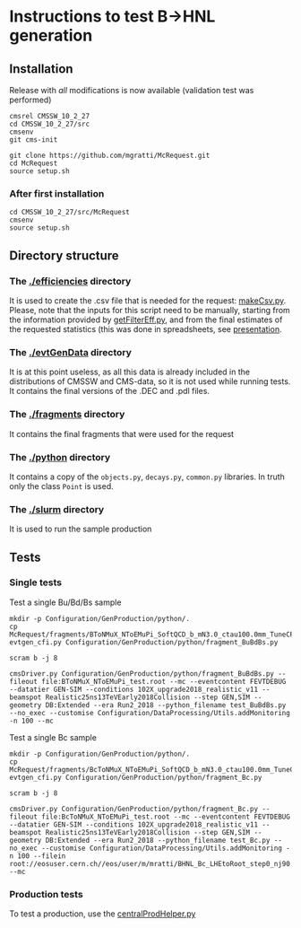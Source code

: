 # Instructions to test B->HNL generation

## Installation
Release with *all* modifications is now available (validation test was performed)
```
cmsrel CMSSW_10_2_27
cd CMSSW_10_2_27/src
cmsenv
git cms-init

git clone https://github.com/mgratti/McRequest.git 
cd McRequest
source setup.sh
```

### After first installation
```
cd CMSSW_10_2_27/src/McRequest
cmsenv
source setup.sh
```

## Directory structure

### The [./efficiencies](./efficiencies) directory
It is used to create the .csv file that is needed for the request: [makeCsv.py](./efficiencies/makeCsv.py).
Please, note that the inputs for this script need to be manually, starting from the information provided by [getFilterEff.py](./slurm/getFilterEff.py), and from the final estimates of the requested statistics (this was done in spreadsheets, see [presentation](https://indico.cern.ch/event/1054487/contributions/4431389/attachments/2278382/3873756/2021_07_07_Bpark_Signal_forEXO.pdf).

### The [./evtGenData](./evtGenData) directory
It is at this point useless, as all this data is already included in the distributions of CMSSW and CMS-data, so it is not used while running tests.
It contains the final versions of the .DEC and .pdl files.

### The [./fragments](./fragments) directory
It contains the final fragments that were used for the request

### The [./python](./python) directory
It contains a copy of the `objects.py`, `decays.py`, `common.py` libraries.
In truth only the class `Point` is used.

### The [./slurm](./slurm) directory
It is used to run the sample production


## Tests

### Single tests
Test a single Bu/Bd/Bs sample
```
mkdir -p Configuration/GenProduction/python/.
cp McRequest/fragments/BToNMuX_NToEMuPi_SoftQCD_b_mN3.0_ctau100.0mm_TuneCP5_13TeV_pythia8-evtgen_cfi.py Configuration/GenProduction/python/fragment_BuBdBs.py

scram b -j 8

cmsDriver.py Configuration/GenProduction/python/fragment_BuBdBs.py --fileout file:BToNMuX_NToEMuPi_test.root --mc --eventcontent FEVTDEBUG --datatier GEN-SIM --conditions 102X_upgrade2018_realistic_v11 --beamspot Realistic25ns13TeVEarly2018Collision --step GEN,SIM --geometry DB:Extended --era Run2_2018 --python_filename test_BuBdBs.py --no_exec --customise Configuration/DataProcessing/Utils.addMonitoring -n 100 --mc
```

Test a single Bc sample
```
mkdir -p Configuration/GenProduction/python/.
cp McRequest/fragments/BcToNMuX_NToEMuPi_SoftQCD_b_mN3.0_ctau100.0mm_TuneCP5_13TeV_pythia8-evtgen_cfi.py Configuration/GenProduction/python/fragment_Bc.py

scram b -j 8

cmsDriver.py Configuration/GenProduction/python/fragment_Bc.py --fileout file:BcToNMuX_NToEMuPi_test.root --mc --eventcontent FEVTDEBUG --datatier GEN-SIM --conditions 102X_upgrade2018_realistic_v11 --beamspot Realistic25ns13TeVEarly2018Collision --step GEN,SIM --geometry DB:Extended --era Run2_2018 --python_filename test_Bc.py --no_exec --customise Configuration/DataProcessing/Utils.addMonitoring -n 100 --filein  root://eosuser.cern.ch//eos/user/m/mratti/BHNL_Bc_LHEtoRoot_step0_nj90.root --mc
```

### Production tests
To test a production, use the [centralProdHelper.py](./slurm/centralProdHelper.py)








